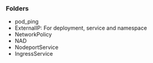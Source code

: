 ### Folders 

* pod_ping
* ExternalIP: For deployment, service and namespace
* NetworkPolicy
* NAD
* NodeportService
* IngressService